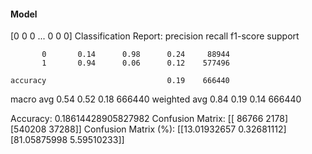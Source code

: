 #### Model
[0 0 0 ... 0 0 0]
Classification Report:
              precision    recall  f1-score   support

           0       0.14      0.98      0.24     88944
           1       0.94      0.06      0.12    577496

    accuracy                           0.19    666440
   macro avg       0.54      0.52      0.18    666440
weighted avg       0.84      0.19      0.14    666440

Accuracy: 0.18614428905827982
Confusion Matrix:
[[ 86766   2178]
 [540208  37288]]
Confusion Matrix (%):
[[13.01932657  0.32681112]
 [81.05875998  5.59510233]]
